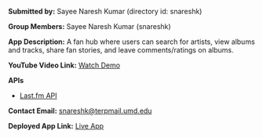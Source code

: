 **Submitted by:** Sayee Naresh Kumar (directory id: snareshk)

**Group Members:** Sayee Naresh Kumar (snareshk)

**App Description:** A fan hub where users can search for artists, view albums and tracks, share fan stories, and leave comments/ratings on albums.

**YouTube Video Link:** [Watch Demo](https://youtube.com/your-demo-link)

**APIs**  
- [Last.fm API](https://www.last.fm/api)

**Contact Email:** snareshk@terpmail.umd.edu

**Deployed App Link:** [Live App](https://fanzone-6gva.onrender.com)